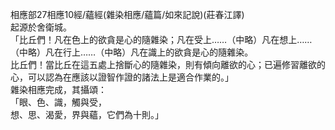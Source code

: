相應部27相應10經/蘊經(雜染相應/蘊篇/如來記說)(莊春江譯)  
起源於舍衛城。  
「比丘們！凡在色上的欲貪是心的隨雜染；凡在受上……（中略）凡在想上……（中略）凡在行上……（中略）凡在識上的欲貪是心的隨雜染。  
比丘們！當比丘在這五處上捨斷心的隨雜染，則有傾向離欲的心；已遍修習離欲的心，可以認為在應該以證智作證的諸法上是適合作業的。」  
雜染相應完成，其攝頌：  
「眼、色、識，觸與受，  
想、思、渴愛，界與蘊，它們為十則。」  
  
  
